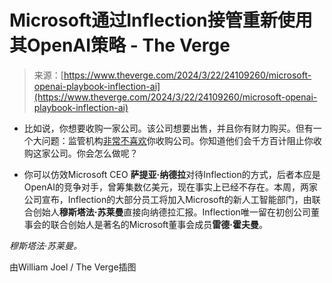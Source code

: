 <!--yml

category: 未分类

date: 2024-05-29 12:40:10

-->

# Microsoft通过Inflection接管重新使用其OpenAI策略 - The Verge

> 来源：[https://www.theverge.com/2024/3/22/24109260/microsoft-openai-playbook-inflection-ai](https://www.theverge.com/2024/3/22/24109260/microsoft-openai-playbook-inflection-ai)

-   比如说，你想要收购一家公司。该公司想要出售，并且你有财力购买。但有一个大问题：监管机构[非常不喜欢](/23768244/ftc-microsoft-activision-blizzard-case-news-announcements)你收购公司。你知道他们会千方百计阻止你收购这家公司。你会怎么做呢？

-   你可以仿效Microsoft CEO **萨提亚·纳德拉**对待Inflection的方式，后者本应是OpenAI的竞争对手，曾筹集数亿美元，现在事实上已经不存在。本周，两家公司宣布，Inflection的大部分员工将加入Microsoft的新人工智能部门，由联合创始人**穆斯塔法·苏莱曼**直接向纳德拉汇报。Inflection唯一留在初创公司董事会的联合创始人是著名的Microsoft董事会成员**雷德·霍夫曼**。

*穆斯塔法·苏莱曼。*

由William Joel / The Verge插图

